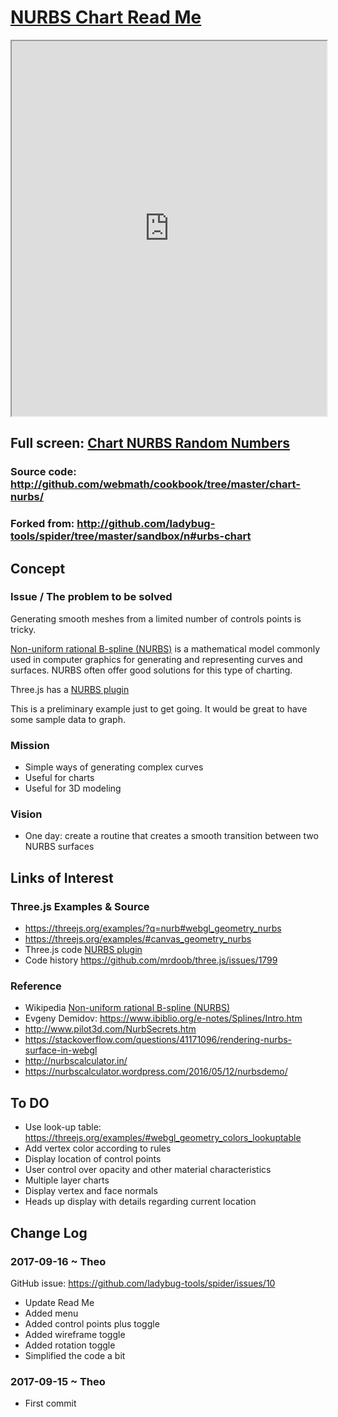 <span style=display:none; >[You are now in a GitHub source code view - click this link to view Read Me file as a web page]( https://webmath.github.io/cookbook/chart-nurbs/index.html  "View file as a web page." ) </span>


# [NURBS Chart Read Me]( #README.md )


<iframe class=iframeReadMe src=http://webmath.github.io/cookbook/chart-nurbs/index.html width=100% height=600px onload=this.contentWindow.controls.enableZoom=false; >It would be nice if this text were not visible here.</iframe>

## Full screen: [Chart NURBS  Random Numbers]( https://webmath.github.io/cookbook/chart-nurbs/index.html )

### Source code: http://github.com/webmath/cookbook/tree/master/chart-nurbs/

### Forked from: http://github.com/ladybug-tools/spider/tree/master/sandbox/n#urbs-chart


## Concept

### Issue / The problem to be solved

Generating smooth meshes from a limited number of controls points is tricky.

[Non-uniform rational B-spline (NURBS)]( https://en.wikipedia.org/wiki/Non-uniform_rational_B-spline ) is a mathematical model commonly used in computer graphics for generating and representing curves and surfaces. NURBS often offer good solutions for this type of charting.

Three.js has a [NURBS plugin]( https://github.com/mrdoob/three.js/tree/r87/examples/js/curves )

This is a preliminary example just to get going. It would be great to have some sample data to graph.


### Mission

* Simple ways of generating complex curves
* Useful for charts
* Useful for 3D modeling

### Vision

* One day: create a routine that creates a smooth transition between two NURBS surfaces 


## Links of Interest


### Three.js Examples & Source

* https://threejs.org/examples/?q=nurb#webgl_geometry_nurbs
* https://threejs.org/examples/#canvas_geometry_nurbs
* Three.js code [NURBS plugin]( https://github.com/mrdoob/three.js/tree/r87/examples/js/curves )
* Code history https://github.com/mrdoob/three.js/issues/1799


### Reference

* Wikipedia [Non-uniform rational B-spline (NURBS)]( https://en.wikipedia.org/wiki/Non-uniform_rational_B-spline )
* Evgeny Demidov: https://www.ibiblio.org/e-notes/Splines/Intro.htm
* http://www.pilot3d.com/NurbSecrets.htm
* https://stackoverflow.com/questions/41171096/rendering-nurbs-surface-in-webgl
* http://nurbscalculator.in/
* https://nurbscalculator.wordpress.com/2016/05/12/nurbsdemo/



## To DO

* Use look-up table: https://threejs.org/examples/#webgl_geometry_colors_lookuptable
* Add vertex color according to rules
* Display location of control points
* User control over opacity and other material characteristics
* Multiple layer charts
* Display vertex and face normals
* Heads up display with details regarding current location

## Change Log

### 2017-09-16 ~ Theo

GitHub issue: https://github.com/ladybug-tools/spider/issues/10

* Update Read Me
* Added menu
* Added control points plus toggle
* Added wireframe toggle
* Added rotation toggle
* Simplified the code a bit


### 2017-09-15 ~ Theo

* First commit


